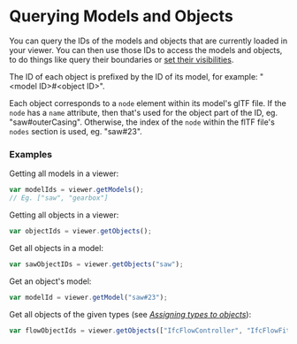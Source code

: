 # Querying Models and Objects

You can query the IDs of the models and objects that are currently loaded in your viewer. You can then use those IDs to access the models and objects, to do things like query their boundaries or [set their visibilities](visibility.md).

The ID of each object is prefixed by the ID of its model, for example: "&lt;model ID&gt;\#&lt;object ID&gt;".

Each object corresponds to a `node` element within its model's glTF file. If the `node` has a `name` attribute, then that's used for the object part of the ID, eg. "saw\#outerCasing". Otherwise, the index of the `node` within the flTF file's `nodes` section is used, eg. "saw\#23".

### Examples

Getting all models in a viewer:

```javascript
var modelIds = viewer.getModels();
// Eg. ["saw", "gearbox"]
```

Getting all objects in a viewer:

```javascript
var objectIds = viewer.getObjects();
```

Get all objects in a model:

```javascript
var sawObjectIDs = viewer.getObjects("saw");
```

Get an object's model:

```javascript
var modelId = viewer.getModel("saw#23");
```

Get all objects of the given types \(see [_Assigning types to objects_](assigningTypesToObjects.md)\):

```javascript
var flowObjectIds = viewer.getObjects(["IfcFlowController", "IfcFlowFitting"]);
```



